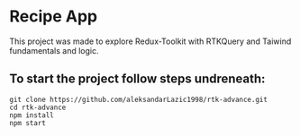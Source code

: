 # Recipe App

This project was made to explore Redux-Toolkit with RTKQuery and Taiwind fundamentals and logic.

## To start the project follow steps undreneath:

  ```
  git clone https://github.com/aleksandarLazic1998/rtk-advance.git
  cd rtk-advance
  npm install
  npm start  
  ```


